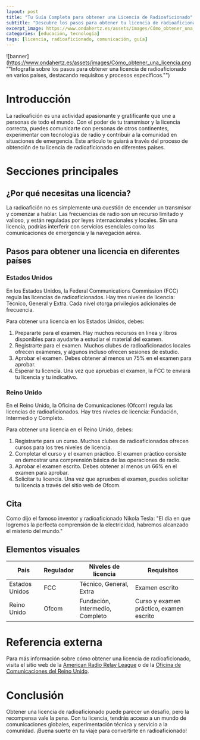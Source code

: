 ```yaml
---
layout: post
title: "Tu Guía Completa para obtener una Licencia de Radioaficionado"
subtitle: "Descubre los pasos para obtener tu licencia de radioaficionado en diferentes países y entrar al emocionante mundo de la radioafición"
excerpt_image: https://www.ondahertz.es/assets/images/Cómo_obtener_una_licencia.png
categories: [educación, tecnología]
tags: [licencia, radioaficionado, comunicación, guía]
---
```


![banner](https://www.ondahertz.es/assets/images/Cómo_obtener_una_licencia.png ""Infografía sobre los pasos para obtener una licencia de radioaficionado en varios países, destacando requisitos y procesos específicos."")

# Introducción

La radioafición es una actividad apasionante y gratificante que une a personas de todo el mundo. Con el poder de tu transmisor y la licencia correcta, puedes comunicarte con personas de otros continentes, experimentar con tecnologías de radio y contribuir a la comunidad en situaciones de emergencia. Este artículo te guiará a través del proceso de obtención de tu licencia de radioaficionado en diferentes países.

# Secciones principales

## ¿Por qué necesitas una licencia?

La radioafición no es simplemente una cuestión de encender un transmisor y comenzar a hablar. Las frecuencias de radio son un recurso limitado y valioso, y están reguladas por leyes internacionales y locales. Sin una licencia, podrías interferir con servicios esenciales como las comunicaciones de emergencia y la navegación aérea.

## Pasos para obtener una licencia en diferentes países

### Estados Unidos

En los Estados Unidos, la Federal Communications Commission (FCC) regula las licencias de radioaficionados. Hay tres niveles de licencia: Técnico, General y Extra. Cada nivel otorga privilegios adicionales de frecuencia.

Para obtener una licencia en los Estados Unidos, debes:

1. Prepararte para el examen. Hay muchos recursos en línea y libros disponibles para ayudarte a estudiar el material del examen.
2. Registrarte para el examen. Muchos clubes de radioaficionados locales ofrecen exámenes, y algunos incluso ofrecen sesiones de estudio.
3. Aprobar el examen. Debes obtener al menos un 75% en el examen para aprobar.
4. Esperar tu licencia. Una vez que apruebas el examen, la FCC te enviará tu licencia y tu indicativo.

### Reino Unido

En el Reino Unido, la Oficina de Comunicaciones (Ofcom) regula las licencias de radioaficionados. Hay tres niveles de licencia: Fundación, Intermedio y Completo.

Para obtener una licencia en el Reino Unido, debes:

1. Registrarte para un curso. Muchos clubes de radioaficionados ofrecen cursos para los tres niveles de licencia.
2. Completar el curso y el examen práctico. El examen práctico consiste en demostrar una comprensión básica de las operaciones de radio.
3. Aprobar el examen escrito. Debes obtener al menos un 66% en el examen para aprobar.
4. Solicitar tu licencia. Una vez que apruebes el examen, puedes solicitar tu licencia a través del sitio web de Ofcom.

## Cita

Como dijo el famoso inventor y radioaficionado Nikola Tesla: "El día en que logremos la perfecta comprensión de la electricidad, habremos alcanzado el misterio del mundo."

## Elementos visuales

| País | Regulador | Niveles de licencia | Requisitos |
| --- | --- | --- | --- |
| Estados Unidos | FCC | Técnico, General, Extra | Examen escrito |
| Reino Unido | Ofcom | Fundación, Intermedio, Completo | Curso y examen práctico, examen escrito |

# Referencia externa

Para más información sobre cómo obtener una licencia de radioaficionado, visita el sitio web de la [American Radio Relay League](http://www.arrl.org/getting-licensed) o de la [Oficina de Comunicaciones del Reino Unido](https://www.ofcom.org.uk/manage-your-licence/radiocommunication-licences/amateur-radio).

# Conclusión

Obtener una licencia de radioaficionado puede parecer un desafío, pero la recompensa vale la pena. Con tu licencia, tendrás acceso a un mundo de comunicaciones globales, experimentación técnica y servicio a la comunidad. ¡Buena suerte en tu viaje para convertirte en radioaficionado!